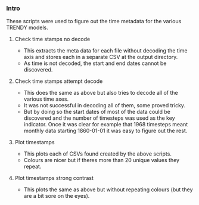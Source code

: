 ### Intro
These scripts were used to figure out the time metadata for the various TRENDY models. 

1. Check time stamps no decode
    - This extracts the meta data for each file without decoding the time axis and stores each in a separate CSV at the output directory.
    - As time is not decoded, the start and end dates cannot be discovered.

2. Check time stamps attempt decode
    - This does the same as above but also tries to decode all of the various time axes.
    - It was not successful in decoding all of them, some proved tricky. 
    - But by doing so the start dates of most of the data could be discovered and the number of timesteps was used as the key indicator. Once it was clear for example that 1968 timesteps meant monthly data starting 1860-01-01 it was easy to figure out the rest.

3. Plot timestamps
    - This plots each of CSVs found created by the above scripts.
    - Colours are nicer but if theres more than 20 unique values they repeat.

4. Plot timestamps strong contrast
    - This plots the same as above but without repeating colours (but they are a bit sore on the eyes).
